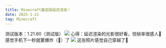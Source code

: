 ```yaml
---
title: Minecraft基岩版延迟渲染！
date: 2025-1-21
tag: Minecraft
---
```

测试版本：1.21.60（测试版）
<img src="http://r.photo.store.qq.com/psc?/V52QaM1t3cdkLX01oy3M3MJt8R1oBIF7/TmEUgtj9EK6.7V8ajmQrEOUSDPUP1htyW9T4D5hjNPPtnwedv5tZHKp59eDinR*5Rq4E0JAkTSiRsH.8ZKuLF9yCVJCTZdkaNxuJNJgAkAo!/r">
心得：延迟渲染的光影很好看，但帧率很感人🤯
感觉手机下一秒就要爆炸（🐔）了
<img src="http://r.photo.store.qq.com/psc?/V52QaM1t3cdkLX01oy3M3MJt8R1oBIF7/TmEUgtj9EK6.7V8ajmQrEOUSDPUP1htyW9T4D5hjNPNR7FNM.p78X6.CqPvt6e9vot.ph5ZKWfpIBSTCmcnqA.fyDLpXevUZFUvEq3UExvY!/r">
这张照片感觉自己穿越了👊

